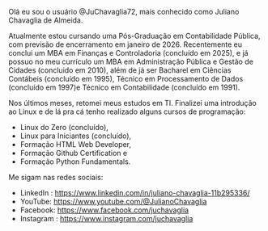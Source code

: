 
Olá eu sou o usuário @JuChavaglia72, mais conhecido como Juliano Chavaglia de Almeida.

Atualmente estou cursando uma Pós-Graduação em Contabilidade Pública, com previsão de encerramento em janeiro de 2026. Recentemente eu conclui um MBA em Finanças e Controladoria (concluído em 2025), e já possuo no meu currículo um MBA em Administração Pública e Gestão de Cidades (concluido em 2010), além de já ser Bacharel em Ciências Contábeis (concluído em 1995), Técnico em Processamento de Dados (concluído em 1997)e Técnico em Contabilidade (concluído em 1991).

Nos últimos meses, retomei meus estudos em TI. Finalizei uma introdução ao Linux e de lá pra cá tenho realizado alguns cursos de programação:
- Linux do Zero (concluído),
- Linux para Iniciantes (concluído),
- Formação HTML Web Developer,
- Formação Github Certification e
- Formação Python Fundamentals.

Me sigam nas redes sociais: 
- LinkedIn : https://www.linkedin.com/in/juliano-chavaglia-11b295336/
- YouTube: https://www.youtube.com/@JulianoChavaglia
- Facebook: https://www.facebook.com/juchavaglia
- Instagram : https://www.instagram.com/juchavaglia

<!---
JuChavaglia72/JuChavaglia72 is a ✨ special ✨ repository because its `README.md` (this file) appears on your GitHub profile.
You can click the Preview link to take a look at your changes.
--->
